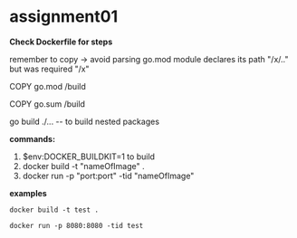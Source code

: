 # assignment01
**Check Dockerfile for steps**

remember to copy -> avoid parsing go.mod module declares its path "/x/.." but was required "/x"


COPY go.mod /build

COPY go.sum /build 

go build ./... -- to build nested packages

**commands:**
<ol>
<li>$env:DOCKER_BUILDKIT=1 to build</li>
<li>docker build -t "nameOfImage" .</li>
<li>docker run -p "port:port" -tid "nameOfImage"</li>
</ol>

**examples**


`docker build -t test .`


`docker run -p 8080:8080 -tid test`
